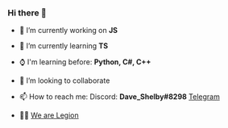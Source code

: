 ### Hi there 👋

- 🔭 I’m currently working on **JS**
- 🌱 I’m currently learning **TS**
- ⌚ I'm learning before: **Python, C#, C++**
- 👯 I’m looking to collaborate
- 📫 How to reach me: Discord: **Dave_Shelby#8298** [Telegram](https://t.me/Dave_Shelby)

- 👨‍💻 [We are Legion](https://discord.gg/thecollective)

